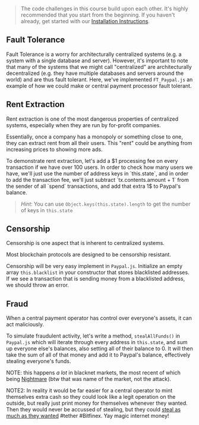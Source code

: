 > The code challenges in this course build upon each other. It's highly recommended that you start from the beginning. If you haven't already, get started with our [Installation Instructions](https://www.burrrata.ch/ces-website/docs/en/sync/dev-env-setup).

## Fault Tolerance

Fault Tolerance is a worry for architecturally centralized systems (e.g. a system with a single database and server). However, it's important to note that many of the systems that we might call "centralized" are architecturally decentralized (e.g. they have multiple databases and servers around the world) and are thus fault tolerant.
Here, we've implemented `FT_Paypal.js` an example of how we could make or central payment processor fault tolerant.

## Rent Extraction

Rent extraction is one of the most dangerous properties of centralized systems, especially when they are run by for-profit companies.

Essentially, once a company has a monopoly or something close to one, they can extract rent from all their users. This "rent" could be anything from increasing prices to showing more ads.

To demonstrate rent extraction, let's add a $1 processing fee on every transaction if we have over 100 users. In order to check how many users we have, we'll just use the number of address keys in `this.state`, and in order to add the transaction fee, we'll just subtract `tx.contents.amount + 1` from the sender of all `spend` transactions, and add that extra 1$ to Paypal's balance.

> *Hint*: You can use `Object.keys(this.state).length` to get the number of keys in `this.state`

## Censorship

Censorship is one aspect that is inherent to centralized systems.

Most blockchain protocols are designed to be censorship resistant.

Censorship will be very easy implement in `Paypal.js`. Initialize an empty array `this.blacklist` in your constructor that stores blacklisted addresses. If we see a transaction that is sending money from a blacklisted address, we should throw an error.

## Fraud

When a central payment operator has control over everyone's assets, it can act maliciously.

To simulate fraudulent activity, let's write a method, `stealAllFunds()` in `Paypal.js` which will iterate through every address in `this.state`, and sum up everyone else's balances, also setting all of their balance to 0. It will then take the sum of all of that money and add it to Paypal's balance, effectively stealing everyone's funds.

NOTE: this happens _a lot_ in blacknet markets, the most recent of which being [Nightmare](https://twitter.com/Patrick_Shortis/status/1156354524459802624) (btw that was name of the market, not the attack).

NOTE2: In reality it would be far easier for a central operator to mint themselves extra cash so they could look like a legit operation on the outside, but really just print money for themselves whenever they wanted. Then they would never be accussed of stealing, but they could [steal as much as they wanted](https://medium.com/@bitfinexed) #tether #Bitfinex. Yay magic internet money!

